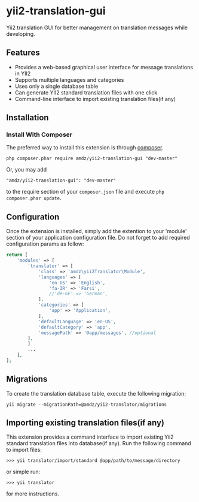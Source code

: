# yii2-translation-gui
Yii2 translation GUI for better management on translation messages while developing.

Features
--------
- Provides a web-based graphical user interface for message translations in YII2
- Supports multiple languages and categories
- Uses only a single database table
- Can generate YII2 standard translation files with one click
- Command-line interface to import existing translation files(if any)

Installation
------------

### Install With Composer

The preferred way to install this extension is through [composer](http://getcomposer.org/download/).

```
php composer.phar require amdz/yii2-translation-gui "dev-master"

```
Or, you may add

```
"amdz/yii2-translation-gui": "dev-master"
```

to the require section of your `composer.json` file and execute `php composer.phar update`.

Configuration
-------------
Once the extension is installed, simply add the extention to your 'module' section of your application configuration file. Do not forget to add required configuration params as follow:
```php
return [
    'modules' => [
        'translator' => [
            'class' => 'amdz\yii2Translator\Module',
            'languages' => [
                'en-US' => 'English',
                'fa-IR' => 'Farsi',
                //'de-GE' => 'German',
            ],
            'categories' => [
                'app' => 'Application',
            ],
            'defaultLanguage' => 'en-US',
            'defaultCategory' => 'app',
            'messagePath' => '@app/messages', //optional
        ],
        ]
        ...
    ],
];
```

Migrations
---------------------------
To create the translation database table, execute the following migration:
```
yii migrate --migrationPath=@amdz/yii2-translator/migrations
```

Importing existing translation files(if any)
--------------------------------------------
This extension provides a command interface to import existing Yii2 standard translation files into database(if any).
Run the following command to import files:
```
>>> yii translator/import/standard @app/path/to/message/directory
```
or simple run:
```
>>> yii translator
```
for more instructions.
